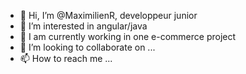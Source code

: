 - 👋 Hi, I’m @MaximilienR, developpeur junior  
- 👀 I’m interested in angular/java
- 🌱 I am currently working  in one e-commerce project
- 💞️ I’m looking to collaborate on ...
- 📫 How to reach me ...

 
